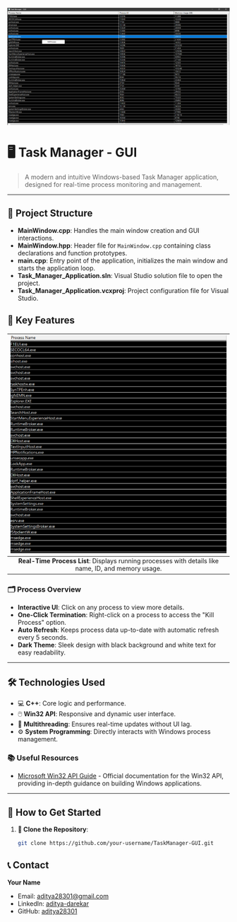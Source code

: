 ![Task Manager - GUI](image/image.png)

# 🖥️ Task Manager - GUI

> A modern and intuitive Windows-based Task Manager application, designed for real-time process monitoring and management.

---
## 📂 Project Structure
- **MainWindow.cpp**: Handles the main window creation and GUI interactions.
- **MainWindow.hpp**: Header file for `MainWindow.cpp` containing class declarations and function prototypes.
- **main.cpp**: Entry point of the application, initializes the main window and starts the application loop.
- **Task_Manager_Application.sln**: Visual Studio solution file to open the project.
- **Task_Manager_Application.vcxproj**: Project configuration file for Visual Studio.

## 🚀 Key Features
| ![Process List](image/Process_list.png) |
|:----------------------------------------:|
| **Real-Time Process List**: Displays running processes with details like name, ID, and memory usage. |

### 🗂️ Process Overview
- **Interactive UI**: Click on any process to view more details.
- **One-Click Termination**: Right-click on a process to access the "Kill Process" option.
- **Auto Refresh**: Keeps process data up-to-date with automatic refresh every 5 seconds.
- **Dark Theme**: Sleek design with black background and white text for easy readability.

---

## 🛠️ Technologies Used
- 💻 **C++**: Core logic and performance.
- 🖱️ **Win32 API**: Responsive and dynamic user interface.
- 🔄 **Multithreading**: Ensures real-time updates without UI lag.
- ⚙️ **System Programming**: Directly interacts with Windows process management.

### 📚 Useful Resources
- [Microsoft Win32 API Guide](https://learn.microsoft.com/en-us/windows/win32/) - Official documentation for the Win32 API, providing in-depth guidance on building Windows applications.

---

## 🎯 How to Get Started
1. **🔗 Clone the Repository**:
   ```bash
   git clone https://github.com/your-username/TaskManager-GUI.git


## 📞 Contact

**Your Name**

- Email: aditya28301@gmail.com
- LinkedIn: [aditya-darekar](https://www.linkedin.com/in/aditya-darekar-318a26143/)
- GitHub: [aditya28301](https://github.com/aditya28301)
